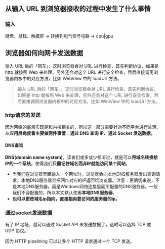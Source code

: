 


## 从输入 URL 到浏览器接收的过程中发生了什么事情


### 输入

键盘、鼠标、触摸屏 -> 转换到电气信号电路 -> cpu|gpu

## 浏览器如何向网卡发送数据

输入 URL 后的「回车」，这时浏览器会对 URL 进行检查，首先判断协议，如果是 http 就按照 Web 来处理，另外还会对这个 URL 进行安全检查，然后直接调用浏览器内核中的对应方法，比如 WebView 中的 loadUrl 方法。

> 输入 URL 后的「回车」，这时浏览器会对 URL 进行检查，首先判断协议，如果是 http 就按照 Web 来处理，另外还会对这个 URL 进行安全检查，然后直接调用浏览器内核中的对应方法，比如 WebView 中的 loadUrl 方法。

### http请求的发送

因为网络的底层实现是和内核相关的，所以这一部分需要针对不同平台进行处理，从**应用层角度看主要做两件事情：通过 DNS 查询 IP、通过 Socket 发送数据。**

#### DNS查询

**DNS(domain name system)**，读者们或多或少都听过，就是可以**将域名转换给IP的一个系统**。使得我们**只需记住域名而非IP就能访问某个网站**。

- 当我们在浏览器里面输入一个网址时，浏览器会向本地DNS服务器发出查询请求，本地DNS服务器会把网址对应的IP返回给浏览器。注意：更确切来说，不是本地DNS服务器，而是Windows网络连接里面所配置的DNS服务器。一般我们不会配置的，所以本文默认使用**本地DNS服务器**。
- **也可以更改域名ip指向，直接指向要访问的服务器的ip。**

### 通过socket发送数据

有了 IP 地址，就可以通过 Socket API 来发送数据了，这时可以选择 TCP 或 UDP 协议。

因为 HTTP pipelining 可以让多个 HTTP 请求通过一个 TCP 发送。









